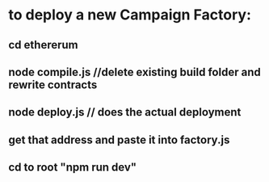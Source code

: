 # to deploy a new Campaign Factory: 
## cd ethererum
## node compile.js //delete existing build folder and rewrite contracts
## node deploy.js // does the actual deployment
## get that address and paste it into factory.js
## cd to root "npm run dev"